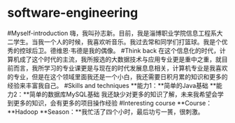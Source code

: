 # software-engineering
#Myself-introduction
嗨，我叫孙志新。目前，我是淄博职业学院信息工程系大二学生。当我一个人的时候，我喜欢听音乐。我过去常和同学们打篮球。我是个优秀的控球后卫。德维恩·韦德是我的偶像。
#Think back
在这个信息化的时代，计算机成了这个时代的主流，我所报选的大数据技术与应用专业更是重中之重，就目前而言，我所学习的专业课更是与现在的时代发展息息相关，计算机专业是我喜欢的专业，但是在这个领域里面我还是一个小白，我还需要日积月累的知识和更多的经验来丰富我自己。
#Skills and techniques
**能力1：**简单的Java基础
**能力2：**简单的数据库MySQL基础
我还缺少对更多的知识了解，未来我希望会学到更多的知识，会有更多的项目操作经验
#Interesting course
**Course：**Hadoop
**Season：**我忙活了四个小时，最后功亏一篑，很刺激。
